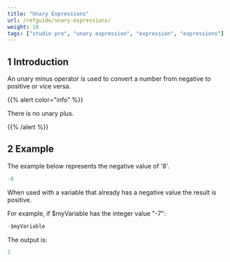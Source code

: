 ```yaml
---
title: "Unary Expressions"
url: /refguide/unary-expressions/
weight: 10
tags: ["studio pro", "unary expression", "expression", "expressions"]
---
```


## 1 Introduction

An unary minus operator is used to convert a number from negative to positive or vice versa. 

{{% alert color="info" %}}

There is no unary plus.

{{% /alert %}}

## 2 Example

The example below represents the negative value of '8'.

```java {linenos=false}
-8
```

When used with a variable that already has a negative value the result is positive.

For example, if $myVariable has the integer value "-7": 

```java {linenos=false}
-$myVariable
```

The output is:

```java {linenos=false}
7
```
